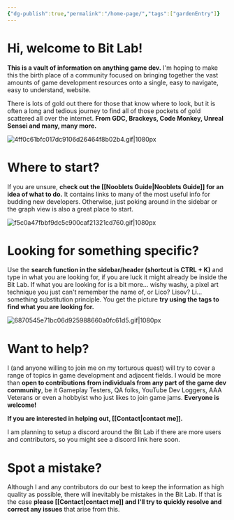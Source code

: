 ```yaml
---
{"dg-publish":true,"permalink":"/home-page/","tags":["gardenEntry"]}
---
```


# Hi, welcome to Bit Lab!

**This is a vault of information on anything game dev.** I'm hoping to make this the birth place of a community focused on bringing together the vast amounts of game development resources onto a single, easy to navigate, easy to understand, website.

There is lots of gold out there for those that know where to look, but it is often a long and tedious journey to find all of those pockets of gold scattered all over the internet. **From GDC, Brackeys, Code Monkey, Unreal Sensei and many, many more.**

![4ff0c61bfc017dc9106d26464f8b02b4.gif|1080px](/img/user/Bit%20Lab%20Organisation/Images/4ff0c61bfc017dc9106d26464f8b02b4.gif)

# Where to start?

If you are unsure, **check out the [[Nooblets Guide\|Nooblets Guide]] for an idea of what to do.** It contains links to many of the most useful info for budding new developers. Otherwise, just poking around in the sidebar or the graph view is also a great place to start.

![f5c0a47fbbf9dc5c900caf21321cd760.gif|1080px](/img/user/Bit%20Lab%20Organisation/Images/f5c0a47fbbf9dc5c900caf21321cd760.gif)

# Looking for something specific?

Use the **search function in the sidebar/header (shortcut is CTRL + K)** and type in what you are looking for, if you are luck it might already be inside the Bit Lab. If what you are looking for is a bit more... wishy washy, a pixel art technique you just can't remember the name of, or Lico? Lisov? Li... something substitution principle. You get the picture **try using the tags to find what you are looking for.** 

![6870545e71bc06d925988660a0fc61d5.gif|1080px](/img/user/Bit%20Lab%20Organisation/Images/6870545e71bc06d925988660a0fc61d5.gif)

# Want to help?

I (and anyone willing to join me on my torturous quest) will try to cover a range of topics in game development and adjacent fields. I would be more than **open to contributions from individuals from any part of the game dev community**, be it Gameplay Testers, QA folks, YouTube Dev Loggers, AAA Veterans or even a hobbyist who just likes to join game jams. **Everyone is welcome!**

**If you are interested in helping out, [[Contact\|contact me]].** 

I am planning to setup a discord around the Bit Lab if there are more users and contributors, so you might see a discord link here soon.
# Spot a mistake?

Although I and any contributors do our best to keep the information as high quality as possible, there will inevitably be mistakes in the Bit Lab. If that is the case **please [[Contact\|contact me]] and I'll try to quickly resolve and correct any issues** that arise from this.